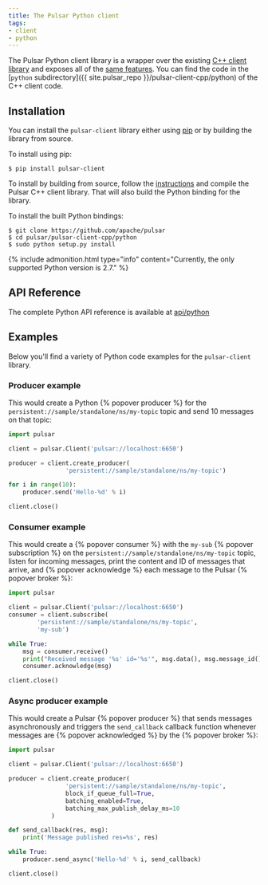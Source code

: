```yaml
---
title: The Pulsar Python client
tags:
- client
- python
---
```


The Pulsar Python client library is a wrapper over the existing [C++ client library](../Cpp) and exposes all of the [same features](../../../../api/cpp). You can find the code in the [`python` subdirectory]({{ site.pulsar_repo }}/pulsar-client-cpp/python) of the C++ client code.


## Installation

You can install the `pulsar-client` library either using [pip](https://pip.pypa.io/en/stable/) or by building the library from source.

To install using pip:

```shell
$ pip install pulsar-client
```

To install by building from source, follow the [instructions](../Cpp#compilation) and compile the Pulsar C++ client library. That will also build the Python binding for the library.

To install the built Python bindings:

```shell
$ git clone https://github.com/apache/pulsar
$ cd pulsar/pulsar-client-cpp/python
$ sudo python setup.py install
```

{% include admonition.html type="info" content="Currently, the only supported Python version is 2.7." %}

## API Reference

The complete Python API reference is available at [api/python]({{site.baseUrl}}/api/python)

## Examples

Below you'll find a variety of Python code examples for the `pulsar-client` library.

### Producer example

This would create a Python {% popover producer %} for the `persistent://sample/standalone/ns/my-topic` topic and send 10 messages on that topic:

```python
import pulsar

client = pulsar.Client('pulsar://localhost:6650')

producer = client.create_producer(
                'persistent://sample/standalone/ns/my-topic')

for i in range(10):
    producer.send('Hello-%d' % i)

client.close()
```

### Consumer example

This would create a {% popover consumer %} with the `my-sub` {% popover subscription %} on the `persistent://sample/standalone/ns/my-topic` topic, listen for incoming messages, print the content and ID of messages that arrive, and {% popover acknowledge %} each message to the Pulsar {% popover broker %}:

```python
import pulsar

client = pulsar.Client('pulsar://localhost:6650')
consumer = client.subscribe(
        'persistent://sample/standalone/ns/my-topic',
        'my-sub')

while True:
    msg = consumer.receive()
    print("Received message '%s' id='%s'", msg.data(), msg.message_id())
    consumer.acknowledge(msg)

client.close()
```

### Async producer example

This would create a Pulsar {% popover producer %} that sends messages asynchronously and triggers the `send_callback` callback function whenever messages are {% popover acknowledged %} by the {% popover broker %}:

```python
import pulsar

client = pulsar.Client('pulsar://localhost:6650')

producer = client.create_producer(
                'persistent://sample/standalone/ns/my-topic',
                block_if_queue_full=True,
                batching_enabled=True,
                batching_max_publish_delay_ms=10
            )

def send_callback(res, msg):
    print('Message published res=%s', res)

while True:
    producer.send_async('Hello-%d' % i, send_callback)

client.close()
```
